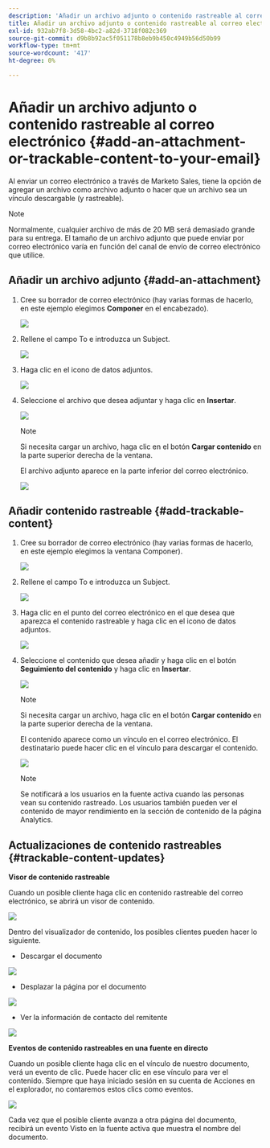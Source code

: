 ```yaml
---
description: 'Añadir un archivo adjunto o contenido rastreable al correo electrónico: documentos de Marketo: documentación del producto'
title: Añadir un archivo adjunto o contenido rastreable al correo electrónico
exl-id: 932ab7f8-3d58-4bc2-a82d-3718f082c369
source-git-commit: d9b8b92ac5f051178b8eb9b450c4949b56d50b99
workflow-type: tm+mt
source-wordcount: '417'
ht-degree: 0%

---
```


# Añadir un archivo adjunto o contenido rastreable al correo electrónico {#add-an-attachment-or-trackable-content-to-your-email}

Al enviar un correo electrónico a través de Marketo Sales, tiene la opción de agregar un archivo como archivo adjunto o hacer que un archivo sea un vínculo descargable (y rastreable).

>[!NOTE]
>
>Normalmente, cualquier archivo de más de 20 MB será demasiado grande para su entrega. El tamaño de un archivo adjunto que puede enviar por correo electrónico varía en función del canal de envío de correo electrónico que utilice.

## Añadir un archivo adjunto {#add-an-attachment}

1. Cree su borrador de correo electrónico (hay varias formas de hacerlo, en este ejemplo elegimos **Componer** en el encabezado).

   ![](assets/add-an-attachment-or-trackable-content-1.png)

1. Rellene el campo To e introduzca un Subject.

   ![](assets/add-an-attachment-or-trackable-content-2.png)

1. Haga clic en el icono de datos adjuntos.

   ![](assets/add-an-attachment-or-trackable-content-3.png)

1. Seleccione el archivo que desea adjuntar y haga clic en **Insertar**.

   ![](assets/add-an-attachment-or-trackable-content-4.png)

   >[!NOTE]
   >
   >Si necesita cargar un archivo, haga clic en el botón **Cargar contenido** en la parte superior derecha de la ventana.

   El archivo adjunto aparece en la parte inferior del correo electrónico.

   ![](assets/add-an-attachment-or-trackable-content-5.png)

## Añadir contenido rastreable {#add-trackable-content}

1. Cree su borrador de correo electrónico (hay varias formas de hacerlo, en este ejemplo elegimos la ventana Componer).

   ![](assets/add-an-attachment-or-trackable-content-6.png)

1. Rellene el campo To e introduzca un Subject.

   ![](assets/add-an-attachment-or-trackable-content-7.png)

1. Haga clic en el punto del correo electrónico en el que desea que aparezca el contenido rastreable y haga clic en el icono de datos adjuntos.

   ![](assets/add-an-attachment-or-trackable-content-8.png)

1. Seleccione el contenido que desea añadir y haga clic en el botón **Seguimiento del contenido** y haga clic en **Insertar**.

   ![](assets/add-an-attachment-or-trackable-content-9.png)

   >[!NOTE]
   >
   >Si necesita cargar un archivo, haga clic en el botón **Cargar contenido** en la parte superior derecha de la ventana.

   El contenido aparece como un vínculo en el correo electrónico. El destinatario puede hacer clic en el vínculo para descargar el contenido.

   ![](assets/add-an-attachment-or-trackable-content-10.png)

   >[!NOTE]
   >
   >Se notificará a los usuarios en la fuente activa cuando las personas vean su contenido rastreado. Los usuarios también pueden ver el contenido de mayor rendimiento en la sección de contenido de la página Analytics.

## Actualizaciones de contenido rastreables {#trackable-content-updates}

**Visor de contenido rastreable**

Cuando un posible cliente haga clic en contenido rastreable del correo electrónico, se abrirá un visor de contenido.

![](assets/add-an-attachment-or-trackable-content-11.png)

Dentro del visualizador de contenido, los posibles clientes pueden hacer lo siguiente.

* Descargar el documento

![](assets/add-an-attachment-or-trackable-content-12.png)

* Desplazar la página por el documento

![](assets/add-an-attachment-or-trackable-content-13.png)

* Ver la información de contacto del remitente

![](assets/add-an-attachment-or-trackable-content-14.png)

**Eventos de contenido rastreables en una fuente en directo**

Cuando un posible cliente haga clic en el vínculo de nuestro documento, verá un evento de clic. Puede hacer clic en ese vínculo para ver el contenido. Siempre que haya iniciado sesión en su cuenta de Acciones en el explorador, no contaremos estos clics como eventos.

![](assets/add-an-attachment-or-trackable-content-15.png)

Cada vez que el posible cliente avanza a otra página del documento, recibirá un evento Visto en la fuente activa que muestra el nombre del documento.
